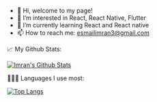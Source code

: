 - 👋 Hi, welcome to my page! 
- 👀 I’m interested in React, React Native, Flutter 
- 🌱 I’m currently learning React and React native 
- 📫 How to reach me: esmailimran3@gmail.com

📈 My Github Stats:  


[![Imran's Github Stats](https://github-readme-stats.vercel.app/api?username=iesmail3)](https://github.com/iesmail3/github-readme-stats)


👨🏽‍💻 Languages I use most: <br />

[![Top Langs](https://github-readme-stats.vercel.app/api/top-langs/?username=iesmail3)](https://github.com/iesmail3/github-readme-stats)

<!---
iesmail3/iesmail3 is a ✨ special ✨ repository because its `README.md` (this file) appears on your GitHub profile.
You can click the Preview link to take a look at your changes.
--->


 
